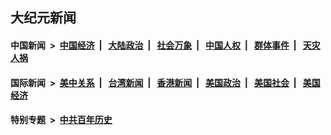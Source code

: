 ## 大纪元新闻

#### 中国新闻 &nbsp;>&nbsp; [中国经济](indexes/ncid283/README.md?03100445) &nbsp;| &nbsp; [大陆政治](indexes/ncid277/README.md?03100445) &nbsp;| &nbsp; [社会万象](indexes/ncid282/README.md?03100445) &nbsp;| &nbsp; [中国人权](indexes/ncid278/README.md?03100445) &nbsp;| &nbsp; [群体事件](indexes/ncid279/README.md?03100445) &nbsp;| &nbsp; [天灾人祸](indexes/ncid280/README.md?03100445)

#### 国际新闻 &nbsp;>&nbsp; [美中关系](indexes/nf1412576/README.md?03100445) &nbsp;| &nbsp; [台湾新闻](indexes/ncid1349361/README.md?03100445) &nbsp;| &nbsp; [香港新闻](indexes/ncid1349362/README.md?03100445) &nbsp;| &nbsp; [美国政治](indexes/ncid1078159/README.md?03100445) &nbsp;| &nbsp; [美国社会](indexes/ncid1078160/README.md?03100445) &nbsp;| &nbsp; [美国经济](indexes/ncid1078158/README.md?03100445)

#### 特别专题 &nbsp;>&nbsp; [中共百年历史](https://github.com/epoch-news/epoch-special/blob/master/README.md?03100445)  
